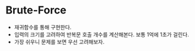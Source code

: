 # Brute-Force
* 재귀함수를 통해 구현한다.
* 입력의 크기를 고려하여 반복문 호출 개수를 계산해본다. 보통 1억에 1초가 걸린다.
* 가장 쉬우니 문제를 보면 우선 고려해보자.
